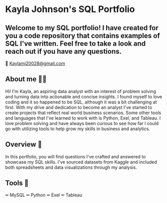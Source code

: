 # Kayla Johnson's SQL Portfolio

## Welcome to my SQL portfolio! I have created for you a code repository that contains examples of SQL I've written. Feel free to take a look and reach out if you have any questions.
📧 Kaylamj20028@gmail.com


## About me 🧑🏽
Hi! I'm Kayla, an aspiring data analyst with an interest of problem solving and turning data into actionable and concise insights.
I found myself to love coding and it so happened to be SQL, although it was a bit challenging at first. With my drive and dedication to become an analyst I've started to create projects that reflect real world business scenarios. Some other tools and languages that I've learned to work with is Python, Exel, and Tableau. I love problem solving and have always been curious to see how far I could go with utilizing tools to help grow my skills in business and analytics.

## Overview 📌
In this portfolio, you will find questions I've crafted and answered to showcase my SQL skills. I've sourced datasets from Kaggle and included both spreadsheets and data visualizations through my analysis. 

## Tools 🔧
➖ MySQL
➖ Python
➖ Exel
➖ Tableau




